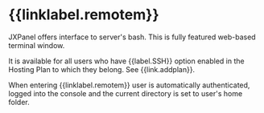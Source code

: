 # {{linklabel.remotem}}

JXPanel offers interface to server's bash. This is fully featured web-based terminal window.

It is available for all users who have {{label.SSH}} option enabled in the Hosting Plan to which they belong.
See {{link.addplan}}.

When entering {{linklabel.remotem}} user is automatically authenticated, logged into the console and the current directory is set to user's home folder.
